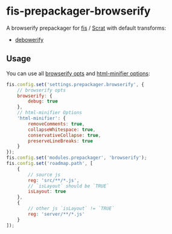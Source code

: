 # fis-prepackager-browserify

A browserify prepackager for [fis](http://fex-team.github.io/fis-site/) / [Scrat](http://scrat.io) with default transforms:

- [debowerify](https://www.npmjs.com/package/debowerify)

## Usage

You can use all [browserify opts](https://github.com/substack/node-browserify#browserifyfiles--opts) and [html-minifier options](https://github.com/kangax/html-minifier#options-quick-reference):

```javascript
fis.config.set('settings.prepackager.browserify', {
    // browserify opts
    browserify: {
        debug: true
    },
    // html-minifier Options
    'html-minifier': {
        removeComments: true,
        collapseWhitespace: true,
        conservativeCollapse: true,
        preserveLineBreaks: true
    }
});
fis.config.set('modules.prepackager', 'browserify');
fis.config.set('roadmap.path', [
    {
        // source js
        reg: 'src/**/*.js',
        // `isLayout` should be `TRUE`
        isLayout: true
    },
    {
        // other js `isLayout` != `TRUE`
        reg: 'server/**/*.js'
    }
]);
```
